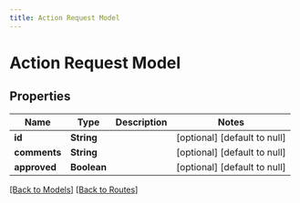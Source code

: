 ```yaml
---
title: Action Request Model
---
```


# Action Request Model
## Properties

| Name | Type | Description | Notes |
|------------ | ------------- | ------------- | -------------|
| **id** | **String** |  | [optional] [default to null] |
| **comments** | **String** |  | [optional] [default to null] |
| **approved** | **Boolean** |  | [optional] [default to null] |

[[Back to Models]](../overview#models) [[Back to Routes]](../overview#routes)

